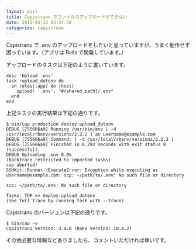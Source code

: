 ```yaml
---
layout: post
title: Capistrano でファイルのアップロードができない
date: 2015-05-12 03:54:58
categories: capistrano
---
```

<p>Capistrano で .env のアップロードをしたいと思っていますが、うまく動作せず困っています。（アプリは Rails で開発しています。）</p>

<p>アップロードのタスクは下記のように書いています。</p>

<pre><code>desc 'Upload .env'
task :upload_dotenv do
  on roles(:app) do |host|
    upload! '.env', "#{shared_path}/.env"
  end
end
</code></pre>

<p>上記タスクの実行結果は下記の通りです。</p>

<pre><code>$ bin/cap production deploy:upload_dotenv
DEBUG [755666a9] Running /usr/bin/env [ -d /usr/local/rbenv/versions/2.2.2 ] as username@example.com
DEBUG [755666a9] Command: [ -d /usr/local/rbenv/versions/2.2.2 ]
DEBUG [755666a9] Finished in 0.292 seconds with exit status 0 (successful).
DEBUG Uploading .env 0.0%
(Backtrace restricted to imported tasks)
cap aborted!
SSHKit::Runner::ExecuteError: Exception while executing as username@example.com: scp: ~/path/to/.env: No such file or directory

scp: ~/path/to/.env: No such file or directory

Tasks: TOP =&gt; deploy:upload_dotenv
(See full trace by running task with --trace)
</code></pre>

<p>Capistrano のバージョンは下記の通りです。</p>

<pre><code>$ bin/cap -v
Capistrano Version: 3.4.0 (Rake Version: 10.4.2)
</code></pre>

<p>その他必要な情報などありましたら、コメントいただければ幸いです。</p>
